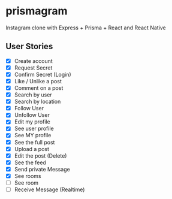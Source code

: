 # prismagram
Instagram clone with Express + Prisma + React and React Native

## User Stories
- [x] Create account
- [x] Request Secret
- [x] Confirm Secret (Login)
- [x] Like / Unlike a post
- [x] Comment on a post
- [x] Search by user
- [x] Search by location
- [x] Follow User
- [x] Unfollow User
- [x] Edit my profile
- [x] See user profile
- [x] See MY profile
- [x] See the full post
- [x] Upload a post
- [x] Edit the post (Delete)
- [x] See the feed
- [x] Send private Message
- [x] See rooms
- [ ] See room
- [ ] Receive Message (Realtime)